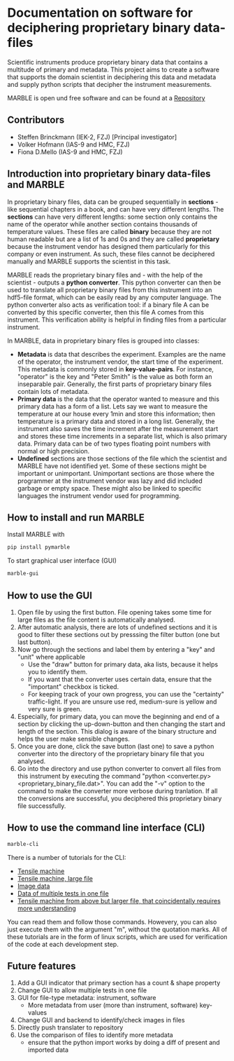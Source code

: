 # Documentation on software for deciphering proprietary binary data-files
Scientific instruments produce proprietary binary data that contains a multitude of primary and metadata. This project aims to create a software that supports the domain scientist in deciphering this data and metadata and supply python scripts that decipher the instrument measurements.

MARBLE is open und free software and can be found at a [Repository](https://jugit.fz-juelich.de/marble)

## Contributors
- Steffen Brinckmann (IEK-2, FZJ) [Principal investigator]
- Volker Hofmann (IAS-9 and HMC, FZJ)
- Fiona D.Mello (IAS-9 and HMC, FZJ)

## Introduction into proprietary binary data-files and MARBLE

In  proprietary binary files, data can be grouped sequentially in **sections** - like sequential chapters in a book, and can have very different lengths. The **sections** can have very different lengths: some section only contains the name of the operator while another section contains thousands of temperature values. These files are called **binary** because they are not human readable but are a list of 1s and 0s and they are called **proprietary** because the instrument vendor has designed them particularly for this company or even instrument. As such, these files cannot be deciphered manually and MARBLE supports the scientist in this task.

MARBLE reads the proprietary binary files and - with the help of the scientist - outputs a **python converter**. This python converter can then be used to translate all proprietary binary files from this instrument into an hdf5-file format, which can be easily read by any computer language. The python converter also acts as verification tool: if a binary file A can be converted by this specific converter, then this file A comes from this instrument. This verification ability is helpful in finding files from a particular instrument.

In MARBLE, data in proprietary binary files is grouped into classes:
- **Metadata** is data that describes the experiment. Examples are the name of the operator, the instrument vendor, the start time of the experiment. This metadata is commonly stored in **key-value-pairs**. For instance, "operator" is the key and "Peter Smith" is the value as both form an inseparable pair. Generally, the first parts of proprietary binary files contain lots of metadata.
- **Primary data** is the data that the operator wanted to measure and this primary data has a form of a list. Lets say we want to measure the temperature at our house every 1min and store this information; then temperature is a primary data and stored in a long list. Generally, the instrument also saves the time increment after the measurement start and stores these time increments in a separate list, which is also primary data. Primary data can be of two types floating point numbers with normal or high precision.
- **Undefined** sections are those sections of the file which the scientist and MARBLE have not identified yet. Some of these sections might be important or unimportant. Unimportant sections are those where the programmer at the instrument vendor was lazy and did included garbage or empty space. These might also be linked to specific languages the instrument vendor used for programming.

## How to install and run MARBLE
Install MARBLE with
``` bash
pip install pymarble
```

To start graphical user interface (GUI)
``` bash
marble-gui
```

## How to use the GUI
1. Open file by using the first button. File opening takes some time for large files as the file content is automatically analysed.
1. After automatic analysis, there are lots of undefined sections and it is good to filter these sections out by presssing the filter button (one but last button).
1. Now go through the sections and label them by entering a "key" and "unit" where applicable
   - Use the "draw" button for primary data, aka lists, because it helps you to identify them.
   - If you want that the converter uses certain data, ensure that the "important" checkbox is ticked.
   - For keeping track of your own progress, you can use the "certainty" traffic-light. If you are unsure use red, medium-sure is yellow and very sure is green.
1. Especially, for primary data, you can move the beginning and end of a section by clicking the up-down-button and then changing the start and length of the section. This dialog is aware of the binary structure and helps the user make sensible changes.
1. Once you are done, click the save button (last one) to save a python converter into the directory of the proprietary binary file that you analysed.
1. Go into the directory and use python converter to convert all files from this instrument by executing the command "python <converter.py> <proprietary_binary_file.dat>". You can add the "-v" option to the command to make the converter more verbose during tranlation. If all the conversions are successful, you deciphered this proprietary binary file successfully.

## How to use the command line interface (CLI)
``` bash
marble-cli
```
There is a number of tutorials for the CLI:
- [Tensile machine](https://jugit.fz-juelich.de/marble/software/-/raw/main/tests/tutorial_05mvl.sh)
- [Tensile machine, large file](https://jugit.fz-juelich.de/marble/software/-/raw/main/tests/tutorial_08mvl.sh)
- [Image data](https://jugit.fz-juelich.de/marble/software/-/raw/main/tests/tutorial_emi.sh)
- [Data of multiple tests in one file](https://jugit.fz-juelich.de/marble/software/-/raw/main/tests/tutorial_idr.sh)
- [Tensile machine from above but larger file, that coincidentally requires more understanding](https://jugit.fz-juelich.de/marble/software/-/raw/main/tests/tutorial_08mvl.sh)

You can read them and follow those commands. Howevery, you can also just execute them with the argument "m", without the quotation marks.
All of these tutorials are in the form of linux scripts, which are used for verification of the code at each development step.

## Future features
1. Add a GUI indicator that primary section has a count & shape property
1. Change GUI to allow multiple tests in one file
1. GUI for file-type metadata: instrument, software
   - More metadata from user (more than instrument, software) key-values
1. Change GUI and backend to identify/check images in files
1. Directly push translater to repository
1. Use the comparison of files to identify more metadata
   - ensure that the python import works by doing a diff of present and imported data
